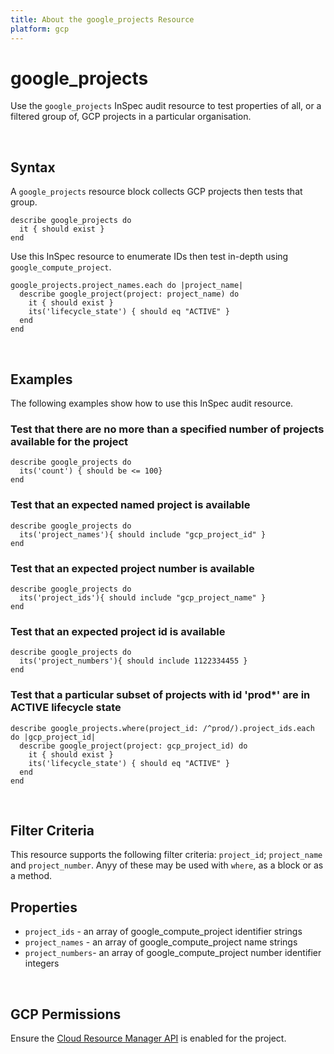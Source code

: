 ```yaml
---
title: About the google_projects Resource
platform: gcp
---
```


# google\_projects

Use the `google_projects` InSpec audit resource to test properties of all, or a filtered group of, GCP projects in a particular organisation.

<br>

## Syntax

A `google_projects` resource block collects GCP projects then tests that group.

    describe google_projects do
      it { should exist }
    end

Use this InSpec resource to enumerate IDs then test in-depth using `google_compute_project`.

    google_projects.project_names.each do |project_name|
      describe google_project(project: project_name) do
        it { should exist }
        its('lifecycle_state') { should eq "ACTIVE" }
      end
    end

<br>

## Examples

The following examples show how to use this InSpec audit resource.

### Test that there are no more than a specified number of projects available for the project

    describe google_projects do
      its('count') { should be <= 100}
    end

### Test that an expected named project is available

    describe google_projects do
      its('project_names'){ should include "gcp_project_id" }
    end

### Test that an expected project number is available

    describe google_projects do
      its('project_ids'){ should include "gcp_project_name" }
    end
    
### Test that an expected project id is available

    describe google_projects do
      its('project_numbers'){ should include 1122334455 }
    end    

### Test that a particular subset of projects with id 'prod*' are in ACTIVE lifecycle state

    describe google_projects.where(project_id: /^prod/).project_ids.each do |gcp_project_id|
      describe google_project(project: gcp_project_id) do
        it { should exist }
        its('lifecycle_state') { should eq "ACTIVE" }
      end
    end
    
<br>

## Filter Criteria

This resource supports the following filter criteria:  `project_id`; `project_name` and `project_number`. Anyy of these may be used with `where`, as a block or as a method.

## Properties

*  `project_ids` - an array of google_compute_project identifier strings
*  `project_names` - an array of google_compute_project name strings
*  `project_numbers`- an array of google_compute_project number identifier integers

<br>


## GCP Permissions

Ensure the [Cloud Resource Manager API](https://console.cloud.google.com/apis/library/cloudresourcemanager.googleapis.com/) is enabled for the project.